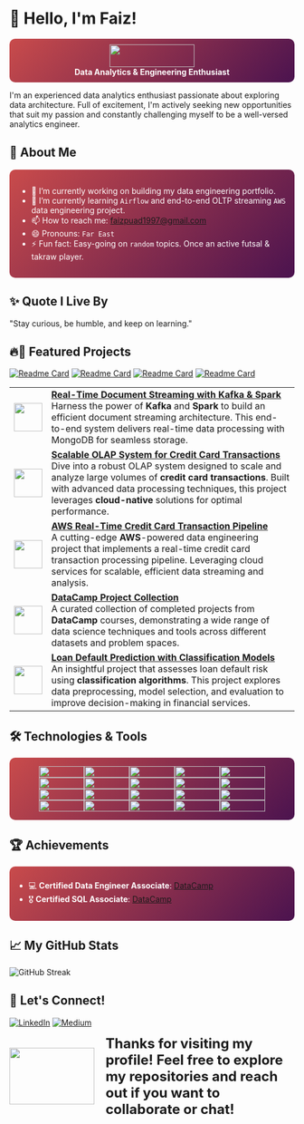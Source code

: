 # 👋 Hello, I'm Faiz!  
<div style="background: linear-gradient(135deg, #c94b4b, #4b134f); padding: 10px; border-radius: 10px; color: white; text-align: center;">
    <img src="https://media.giphy.com/media/lcs5BL0NIM4WMv61a9/giphy.gif?cid=ecf05e47hsxebw42907k4tovk19zwohvtdavq1vtgejih78m&ep=v1_gifs_search&rid=giphy.gif&ct=g" width="150" height=40>
    <br>
    <b>Data Analytics & Engineering Enthusiast</b>
</div>

I'm an experienced data analytics enthusiast passionate about exploring data architecture. Full of excitement, I'm actively seeking new opportunities that suit my passion and constantly challenging myself to be a well-versed analytics engineer.

## 🚀 About Me

<div style="background: linear-gradient(135deg, #c94b4b, #4b134f); padding: 10px; border-radius: 10px; color: white; padding: 15px;">

- 🔭 I’m currently working on building my data engineering portfolio.
- 🌱 I’m currently learning `Airflow` and end-to-end OLTP streaming `AWS` data engineering project.
- 📫 How to reach me: faizpuad1997@gmail.com
- 😄 Pronouns: `Far East`
- ⚡ Fun fact: Easy-going on `random` topics. Once an active futsal & takraw player.

</div>


## ✨ Quote I Live By
"Stay curious, be humble, and keep on learning."

## 🔥🌟 Featured Projects


[![Readme Card](https://github-readme-stats.vercel.app/api/pin/?username=faizpuad&repo=DataEngineeringProject-ScalableOlapSystemForCreditCradTransaction&theme=radical)](https://github.com/faizpuad/DataEngineeringProject-ScalableOlapSystemForCreditCradTransaction)
[![Readme Card](https://github-readme-stats.vercel.app/api/pin/?username=faizpuad&repo=DataEngineeringProject-DocumentStreamingWithData&theme=radical)](https://github.com/faizpuad/DataEngineeringProject-DocumentStreamingWithData)
[![Readme Card](https://github-readme-stats.vercel.app/api/pin/?username=faizpuad&repo=DataScienceProject-LoanDefaultAssessmentUsingClassificationAlgorithm&theme=radical)](https://github.com/faizpuad/DataScienceProject-LoanDefaultAssessmentUsingClassificationAlgorithm)
[![Readme Card](https://github-readme-stats.vercel.app/api/pin/?username=faizpuad&repo=DataEngineeringProject-AWSRealtimeCreditCardTrxPipeline&theme=radical)](https://github.com/faizpuad/DataEngineeringProject-AWSRealtimeCreditCardTrxPipeline)

<table> 
  <tr> 
    <td> 
      <img src="https://img.icons8.com/clouds/100/000000/document.png" width="50"> 
    </td> 
    <td> 
      <strong><a href="https://github.com/faizpuad/DataEngineeringProject-DocumentStreamingWithData">Real-Time Document Streaming with Kafka & Spark</a></strong><br> 
      Harness the power of <b>Kafka</b> and <b>Spark</b> to build an efficient document streaming architecture. This end-to-end system delivers real-time data processing with MongoDB for seamless storage. 
    </td> 
  </tr> 
  <tr> 
    <td> 
      <img src="https://img.icons8.com/clouds/100/000000/database.png" width="50"> 
    </td> 
    <td> 
      <strong><a href="https://github.com/faizpuad/DataEngineeringProject-ScalableOlapSystemForCreditCradTransaction">Scalable OLAP System for Credit Card Transactions</a></strong><br> 
      Dive into a robust OLAP system designed to scale and analyze large volumes of <b>credit card transactions</b>. Built with advanced data processing techniques, this project leverages <b>cloud-native</b> solutions for optimal performance. 
    </td> 
  </tr>
  <tr> 
    <td> 
      <img src="https://img.icons8.com/fluency/48/cloud.png" width="50">
    </td> 
    <td> 
      <strong><a href="https://github.com/faizpuad/DataEngineeringProject-AWSRealtimeCreditCardTrxPipeline">AWS Real-Time Credit Card Transaction Pipeline</a></strong><br> 
      A cutting-edge <b>AWS</b>-powered data engineering project that implements a real-time credit card transaction processing pipeline. Leveraging cloud services for scalable, efficient data streaming and analysis.
    </td> 
  </tr> 
  <tr> 
    <td> 
      <img src="https://img.icons8.com/clouds/100/000000/graduation-cap.png" width="50"> 
    </td> 
    <td> 
      <strong><a href="https://github.com/faizpuad/DataScienceProject-DataCampCompletedProjectCollection">DataCamp Project Collection</a></strong><br> 
      A curated collection of completed projects from <b>DataCamp</b> courses, demonstrating a wide range of data science techniques and tools across different datasets and problem spaces.
    </td> 
  </tr>
  <tr> 
    <td> 
      <img src="https://img.icons8.com/clouds/100/000000/bank.png" width="50"> 
    </td> 
    <td> 
      <strong><a href="https://github.com/faizpuad/DataScienceProject-LoanDefaultAssessmentUsingClassificationAlgorithm">Loan Default Prediction with Classification Models</a></strong><br> 
      An insightful project that assesses loan default risk using <b>classification algorithms</b>. This project explores data preprocessing, model selection, and evaluation to improve decision-making in financial services.
    </td> 
  </tr>
</table>

## 🛠️ Technologies & Tools

<div style="background: linear-gradient(135deg, #c94b4b, #4b134f); padding: 15px; border-radius: 10px; color: white; display: flex; flex-wrap: wrap; justify-content: center; align-items: center;">

  <img src="https://img.shields.io/badge/-Python-3776AB?style=flat-square&logo=python&logoColor=white" width="80" height="20"/>
  <img src="https://img.shields.io/badge/-PostgreSQL-336791?style=flat-square&logo=postgresql&logoColor=white" width="80" height="20"/>
  <img src="https://img.shields.io/badge/-MSSQL-CC2927?style=flat-square&logo=microsoft-sql-server&logoColor=white" width="80" height="20"/>
  <img src="https://img.shields.io/badge/-MongoDB-47A248?style=flat-square&logo=mongodb&logoColor=white" width="80" height="20"/>
  <img src="https://img.shields.io/badge/-AWS-232F3E?style=flat-square&logo=amazonaws&logoColor=white" width="80" height="20"/>
  <img src="https://img.shields.io/badge/-Databricks-E53935?style=flat-square&logo=databricks&logoColor=white" width="80" height="20"/>
  <img src="https://img.shields.io/badge/-Apache%20Spark-E25A1C?style=flat-square&logo=apache-spark&logoColor=white" width="80" height="20"/>
  <img src="https://img.shields.io/badge/-Delta%20Lake-0EBB7E?style=flat-square&logo=databricks&logoColor=white" width="80" height="20"/>
  <img src="https://img.shields.io/badge/-Power%20BI-F25028?style=flat-square&logo=powerbi&logoColor=white" width="80" height="20"/>
  <img src="https://img.shields.io/badge/-Streamlit-FF4B4B?style=flat-square&logo=streamlit&logoColor=white" width="80" height="20"/>
  <img src="https://img.shields.io/badge/-Postman-FF6C37?style=flat-square&logo=postman&logoColor=white" width="80" height="20"/>
  <img src="https://img.shields.io/badge/-Visual%20Studio%20Code-007ACC?style=flat-square&logo=visual-studio-code&logoColor=white" width="80" height="20"/>
  <img src="https://img.shields.io/badge/-Docker-2496ED?style=flat-square&logo=docker&logoColor=white" width="80" height="20"/>
  <img src="https://img.shields.io/badge/-FastAPI-005571?style=flat-square&logo=fastapi&logoColor=white" width="80" height="20"/>
  <img src="https://img.shields.io/badge/-Jupyter%20Notebook-F37626?style=flat-square&logo=jupyter&logoColor=white" width="80" height="20"/>
  <img src="https://img.shields.io/badge/-Scikit--learn-F7931E?style=flat-square&logo=scikit-learn&logoColor=white" width="80" height="20"/>
  <img src="https://img.shields.io/badge/-TensorFlow-FF6F20?style=flat-square&logo=tensorflow&logoColor=white" width="80" height="20"/>
  <img src="https://img.shields.io/badge/-Pandas-150458?style=flat-square&logo=pandas&logoColor=white" width="80" height="20"/>
  <img src="https://img.shields.io/badge/-NumPy-013243?style=flat-square&logo=numpy&logoColor=white" width="80" height="20"/>
  <img src="https://img.shields.io/badge/-dbt-FF8B00?style=flat-square&logo=dbt&logoColor=white" width="80" height="20"/>

</div>

## 🏆 Achievements
<div style="background: linear-gradient(135deg, #c94b4b, #4b134f); padding: 10px; border-radius: 10px; color: white;">

- 💻 **Certified Data Engineer Associate**: [DataCamp](https://www.datacamp.com/certificate/DEA0016557134188)
- 🎖️ **Certified SQL Associate**: [DataCamp](https://www.datacamp.com/certificate/SQA0011266950160)

</div>

## 📈 My GitHub Stats
![GitHub Streak](https://github-readme-streak-stats.herokuapp.com/?user=faizpuad&theme=radical)

## 🤝 Let's Connect!

[![LinkedIn](https://img.shields.io/badge/LinkedIn-blue?style=flat-square&logo=linkedin)](https://linkedin.com/in/faizpuad)
[![Medium](https://img.shields.io/badge/Medium-black?style=flat-square&logo=medium)](https://medium.com/@faizpuad1997)

<div style="display: flex; align-items: center; justify-content: space-between; margin-bottom: 20px;">
    <div style="margin-right: 20px;">
        <img src="https://media.giphy.com/media/mP8GermRyOFWV8PQeq/giphy.gif?cid=ecf05e47uh37r2kd1amryvnryjuca13ujjcvx4o1a8tt8xgh&ep=v1_gifs_search&rid=giphy.gif&ct=g" width="150" height="100">
    </div>
    <div style="font-size: 24px; font-weight: bold; flex-grow: 1;">
        Thanks for visiting my profile! Feel free to explore my repositories and reach out if you want to collaborate or chat!
    </div>
</div>
